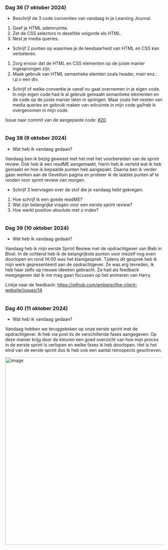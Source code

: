 ### Dag 36 (7 oktober 2024)

* Beschrijf de 3 code conventies van vandaag in je Learning Journal.

1. Geef je HTML ademruimte.
2. Zet de CSS selectors in dezelfde volgorde als HTML.
3. Nest je media queries.

* Schrijf 2 punten op waarmee je de leesbaarheid van HTML en CSS kan verbeteren.

1. Zorg ervoor dat de HTML en CSS elementen op de juiste manier ingesprongen zijn.
2. Maak gebruik van HTML semantieke elemten zoals header, main enz.. i.p.v een div.

* Schrijf of welke conventie je vanaf nu gaat overnemen in je eigen code.
In mijn eigen code had ik al gebruik gemaakt semantieke elementen en de code op de juiste manier laten in springen. Maar zoals het nesten van media queries en gebruik maken van witruimte in mijn code ga/heb ik overgenomen in mijn code. 

Issue naar commit van de aangepaste code: [#20](https://github.com/ambersr/the-client-website/issues/20)

#  

### Dag 38 (9 oktober 2024)

* Wat heb ik vandaag gedaan?

Vandaag ben ik bezig geweest met het met het voorbereiden van de sprint review. Ook heb ik een readME aangemaakt, hierin heb ik verteld wat ik heb gemaakt en hoe ik bepaalde punten heb aangepakt. Daarna ben ik verder gaan werken aan de Geveltuin pagina en probeer ik de laatste punten af te ronden voor sprint review van morgen.

* Schrijf 3 leervragen over de stof die je vandaag hebt gekregen.
1. Hoe schrijf ik een goede readME?
2. Wat zijn belangrijke vragen voor een eerste sprint review?
3. Hoe werkt position absolute met z-index?

#  

### Dag 39 (10 oktober 2024)
* Wat heb ik vandaag gedaan? 

Vandaag heb ik mijn eerste Sprint Review met de opdrachtgever van Bieb in Bloei. In de ochtend heb ik de belangrijkste punten voor mezelf nog even doorlopen en rond 14:00 was het klantgesprek. Tijdens dit gesprek heb ik mijn werk gepresenteerd aan de opdrachtgever. Ze was erg tevreden, ik heb haar zelfs op nieuwe ideeëen gebracht. Ze had als feedback meegegeven dat ik me mag gaan focussen op het animeren van Harry.

Linkje naar de feedback: https://github.com/ambersr/the-client-website/issues/14 

# 

### Dag 40 (11 oktober 2024)
* Wat heb ik vandaag gedaan? 

Vandaag hebben we teruggekeken op onze eerste sprint met de opdrachtgever. Ik heb via post its de verschillende fases aangegeven. Op deze manier krijg door de kleuren een goed overzicht van hoe mijn proces in de eerste sprint is verlopen en welke fases ik heb doorlopen. Het is het eind van de eerste sprint dus ik heb ook een aantal retrospects geschreven.

<img width="600" alt="image" src="https://github.com/user-attachments/assets/c8b81284-a9e0-415f-a67b-62514180eb6d">